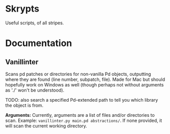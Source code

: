 # Skrypts

Useful scripts, of all stripes.

# Documentation

## Vanillinter

Scans pd patches or directories for non-vanilla Pd objects, outputting where they are found (line number, subpatch, file). Made for Mac but should hopefully work on Windows as well (though perhaps not without arguments as './' won't be understood).

TODO: also search a specified Pd-extended path to tell you which library the object is from.

**Arguments:** Currently, arguments are a list of files and/or directories to scan. Example: `vanillinter.py main.pd abstractions/`. If none provided, it will scan the current working directory.
